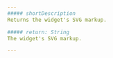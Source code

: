 ```yaml
---
##### shortDescription
Returns the widget's SVG markup.

##### return: String
The widget's SVG markup.

---
```

